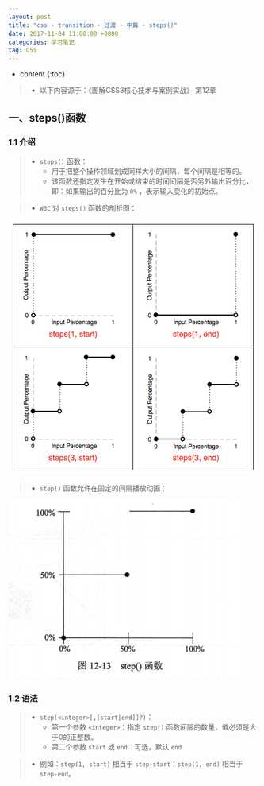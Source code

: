 ```yaml
---
layout: post
title: "css - transition - 过渡 - 中篇 - steps()"
date: 2017-11-04 11:00:00 +0800 
categories: 学习笔记
tag: CSS
---
```

* content
{:toc}

> * 以下内容源于：《图解CSS3核心技术与案例实战》 第12章

<!-- more -->

## 一、steps()函数

### 1.1 介绍

> * `steps()` 函数：
>   * 用于把整个操作领域划成同样大小的间隔，每个间隔是相等的。
>   * 该函数还指定发生在开始或结束的时间间隔是否另外输出百分比，即：如果输出的百分比为 `0%` ，表示输入变化的初始点。

> * `W3C` 对 `steps()` 函数的剖析图：

![transition](/styles/images/css/transition/transition-06.png)

> * `step()` 函数允许在固定的间隔播放动画：

![transition](/styles/images/css/transition/transition-07.png)

### 1.2 语法

> * `step(<integer>[,[start|end]]?)`：
>   * 第一个参数 `<integer>`：指定 `step()` 函数间隔的数量，值必须是大于0的正整数。
>   * 第二个参数 `start` 或 `end`：可选，默认 `end`

> * 例如：`step(1, start)` 相当于 `step-start`；`step(1, end)` 相当于 `step-end`。

